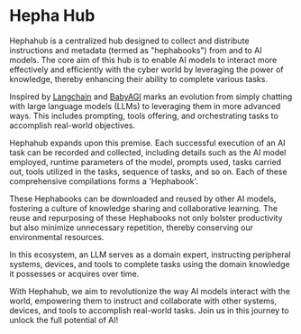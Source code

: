 # Hepha Hub

Hephahub is a centralized hub designed to collect and distribute instructions and metadata (termed as "hephabooks") from and to AI models. The core aim of this hub is to enable AI models to interact more effectively and efficiently with the cyber world by leveraging the power of knowledge, thereby enhancing their ability to complete various tasks.

Inspired by [Langchain](https://github.com/hwchase17/langchain) and [BabyAGI](https://github.com/yoheinakajima/babyagi) marks an evolution from simply chatting with large language models (LLMs) to leveraging them in more advanced ways. This includes prompting, tools offering, and orchestrating tasks to accomplish real-world objectives. 

Hephahub expands upon this premise. Each successful execution of an AI task can be recorded and collected, including details such as the AI model employed, runtime parameters of the model, prompts used, tasks carried out, tools utilized in the tasks, sequence of tasks, and so on. Each of these comprehensive compilations forms a 'Hephabook'.

These Hephabooks can be downloaded and reused by other AI models, fostering a culture of knowledge sharing and collaborative learning. The reuse and repurposing of these Hephabooks not only bolster productivity but also minimize unnecessary repetition, thereby conserving our environmental resources.

In this ecosystem, an LLM serves as a domain expert, instructing peripheral systems, devices, and tools to complete tasks using the domain knowledge it possesses or acquires over time.

With Hephahub, we aim to revolutionize the way AI models interact with the world, empowering them to instruct and collaborate with other systems, devices, and tools to accomplish real-world tasks. Join us in this journey to unlock the full potential of AI!

